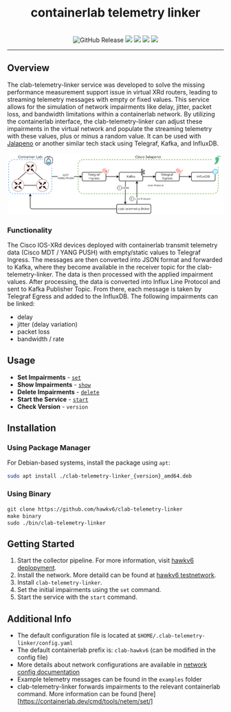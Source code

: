 <h1 align="center">containerlab telemetry linker</h1>
<p align="center">
    <br>
    <img alt="GitHub Release" src="https://img.shields.io/github/v/release/hawkv6/clab-telemetry-linker?display_name=release&style=flat-square">
    <img src="https://img.shields.io/badge/go%20report-A+-brightgreen.svg?style=flat-square">
    <img src="https://img.shields.io/github/actions/workflow/status/hawkv6/clab-telemetry-linker/testing.yaml?style=flat-square&label=tests">
    <img src="https://img.shields.io/codecov/c/github/hawkv6/clab-telemetry-linker?style=flat-square">
    <img src="https://img.shields.io/github/actions/workflow/status/hawkv6/clab-telemetry-linker/golangci-lint.yaml?style=flat-square&label=checks">
</p>

<p align="center">
</p>

---

## Overview
The clab-telemetry-linker service was developed to solve the missing performance measurement support issue in virtual XRd routers, leading to streaming telemetry messages with empty or fixed values. This service allows for the simulation of network impairments like delay, jitter, packet loss, and bandwidth limitations within a containerlab network. By utilizing the containerlab interface, the clab-telemetry-linker can adjust these impairments in the virtual network and populate the streaming telemetry with these values, plus or minus a random value. It can be used with [Jalapeno](https://github.com/cisco-open/jalapeno) or another similar tech stack using Telegraf, Kafka, and InfluxDB.

![](docs/images/clab-telemetry-linker-overview.drawio.svg)

### Functionality

The Cisco IOS-XRd devices deployed with containerlab transmit telemetry data (Cisco MDT / YANG PUSH) with empty/static values to Telegraf Ingress. The messages are then converted into JSON format and forwarded to Kafka, where they become available in the receiver topic for the clab-telemetry-linker. The data is then processed with the applied impairment values.
After processing, the data is converted into Influx Line Protocol and sent to Kafka Publisher Topic. From there, each message is taken by Telegraf Egress and added to the InfluxDB.
The following impairments can be linked:
- delay
- jitter (delay variation)
- packet loss
- bandwidth / rate

## Usage
- **Set Impairments** - [`set`](docs/set.md)
- **Show Impairments** - [`show`](docs/show.md)
- **Delete Impairments** - [`delete`](docs/delete.md)
- **Start the Service** - [`start`](docs/start.md)
- **Check Version** - `version`

## Installation 
### Using Package Manager
For Debian-based systems, install the package using `apt`:
```bash
sudo apt install ./clab-telemetry-linker_{version}_amd64.deb
```
### Using Binary
```
git clone https://github.com/hawkv6/clab-telemetry-linker
make binary
sudo ./bin/clab-telemetry-linker
```

## Getting Started
1. Start the collector pipeline. For more information, visit [hawkv6 deplopyment](https://github.com/hawkv6/deployment).
2. Install the network. More detaild can be found at [hawkv6 testnetwork](https://github.com/hawkv6/network).
3. Install `clab-telemetry-linker`.
4. Set the initial impairments using the `set` command.
5. Start the service with the `start` command.

## Additional Info
- The default configuration file is located at `$HOME/.clab-telemetry-linker/config.yaml`
- The default containerlab prefix is: `clab-hawkv6` (can be modified in the config file)
- More details about network configurations are available in [network config documentation](docs/network-config.md)
- Example telemetry messages can be found in the `examples` folder
- clab-telemetry-linker forwards impairments to the relevant containerlab command. More information can be found [here][https://containerlab.dev/cmd/tools/netem/set/]
